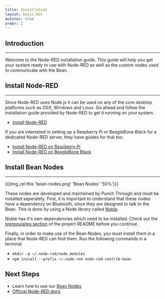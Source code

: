 ```yaml
---
title: Installation
layout: basic.hbs
autotoc: true
order: 2
---
```


## Introduction

---

Welcome to the Node-RED installation guide. This guide will help you get your system ready to use with Node-RED as well as the custom nodes used to communicate with the Bean.
 

## Install Node-RED

---

Since Node-RED uses Node.js it can be used on any of the core desktop platforms such as OSX, Windows and Linux. Go ahead and follow the installation guide provided by Node-RED to get it running on your system.

* [Install Node-RED](http://nodered.org/docs/getting-started/installation.html)

If you are interested in setting up a Raspberry Pi or BeagleBone Black for a dedicated Node-RED server, they have guides for that too.

* [Install Node-RED on Raspberry Pi](http://nodered.org/docs/hardware/raspberrypi.html)
* [Install Node-RED on BeagleBone Black](http://nodered.org/docs/hardware/beagleboneblack.html)


## Install Bean Nodes

---

{{{img_rel this 'bean-nodes.png' 'Bean Nodes' '50%'}}}

These nodes are developed and maintained by Punch Through and must be installed seperately. First, it is important to understand that these nodes have a dependency on Bluetooth, since they are designed to talk to the Bean. This is done by using a Node library called [Noble](https://github.com/sandeepmistry/noble).

Noble has it's own dependencies which need to be installed. Check out the [prerequisites section](https://github.com/sandeepmistry/noble#prerequisites) of the project README before you continue.

Finally, in order to make use of the Bean Nodes, you must install them in a place that Node-RED can find them. Run the following commands in a terminal.

* `mkdir -p ~/.node-red/node_modules`
* `npm install --prefix ~/.node-red node-red-contrib-bean`


## Next Steps

* Learn how to use our [Bean Nodes](/node-red/bean-nodes)
* [Official Node-RED docs](http://nodered.org/docs/)
